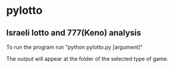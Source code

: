 pylotto
=======

Israeli lotto and 777(Keno) analysis
-----------------

To run the program run "python pylotto.py [argument]"

The output will appear at the folder of the selected type of game.
